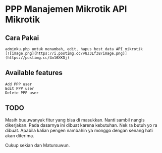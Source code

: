 # PPP Manajemen Mikrotik API Mikrotik

## Cara Pakai
```
adminku.php untuk menambah, edit, hapus host data API mikrotik
[![image.png](https://i.postimg.cc/v8J3Lf38/image.png)](https://postimg.cc/4n16XKDj)
```
## Available features
```
Add PPP user
Edit PPP user
Delete PPP user
```
## TODO
Masih buuuwanyak fitur yang bisa di masukkan. Nanti sambil nangis dikerjakan.
Pada dasarnya ini dibuat karena kebutuhan. Nek ra butuh yo ra dibuat.
Apabila kalian pengen nambahin ya monggo dengan senang hati akan diterima.

Cukup sekian dan Matursuwun.